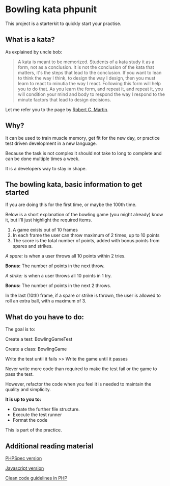 # Bowling kata phpunit

This project is a starterkit to quickly start your practise.

## What is a kata?

As explained by uncle bob:

> A kata is meant to be memorized.
> Students of a kata study it as a form, not as a conclusion. 
> It is not the conclusion of the kata that matters, it's the 
> steps that lead to the conclusion. If you want to lean to 
> think the way I think, to design the way I design, then you 
> must learn to react to minutia the way I react. Following 
> this form will help you to do that. As you learn the form, 
> and repeat it, and repeat it, you will condition your mind 
> and body to respond the way I respond to the minute factors 
> that lead to design decisions.

Let me refer you to the page by [Robert C. Martin](http://butunclebob.com/ArticleS.UncleBob.TheBowlingGameKata).

## Why?

It can be used to train muscle memory, get fit for the new day,
or practice test driven development in a new language.

Because the task is not complex it should not take to long to
complete and can be done multiple times a week.

It is a developers way to stay in shape.


## The bowling kata, basic information to get started

If you are doing this for the first time, or maybe the 100th time.

Below is a short explanation of the bowling game (you might already)
know it, but I'll just highlight the required items.

1. A game exists out of 10 frames
2. In each frame the user can throw maximum of 2 times, up to 10 points
3. The score is the total number of points, added with bonus points
from spares and strikes.

*A spare:* is when a user throws all 10 points within 2 tries.

**Bonus:** The number of points in the next throw.

*A strike:* is when a user throws all 10 points in 1 try.

**Bonus:** The number of points in the next 2 throws.

In the last (10th) frame, if a spare or strike is thrown, the user
is allowed to roll an extra ball, with a maximum of 3.

## What do you have to do:

The goal is to:

Create a test: BowlingGameTest

Create a class: BowlingGame

Write the test until it fails >> Write the game until it passes

Never write more code than required to make the test fail or the game
to pass the test.

However, refactor the code when you feel it is needed to maintain
the quality and simplicity.

**It is up to you to:**

- Create the further file structure.
- Execute the test runner
- Format the code

This is part of the practice.

## Additional reading material

[PHPSpec version](https://github.com/laracasts/Code-Katas-in-PHP/tree/master/bowling-game)

[Javascript version](https://github.com/hontas/bowling-game-kata)

[Clean code guidelines in PHP](https://github.com/jupeter/clean-code-php)

